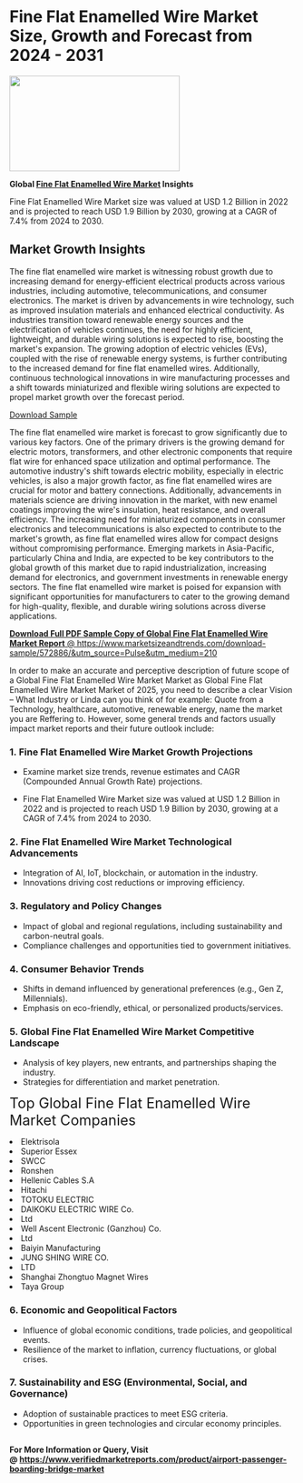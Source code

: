 <H1>Fine Flat Enamelled Wire Market Size, Growth and Forecast from 2024 - 2031</H1><img class="aligncenter size-medium wp-image-584254" src="https://thirdeyenews.in/wp-content/uploads/2024/09/Global-Market-Research-300x168.jpeg" alt="" width="300" height="168" /><p><strong>Global&nbsp;<a href="https://www.marketsizeandtrends.com/download-sample/572886/&amp;utm_source=Pulse&amp;utm_medium=210">Fine Flat Enamelled Wire Market</a> Insights</strong></p><p>Fine Flat Enamelled Wire Market size was valued at USD 1.2 Billion in 2022 and is projected to reach USD 1.9 Billion by 2030, growing at a CAGR of 7.4% from 2024 to 2030.</p><p><h2>Market Growth Insights</h2> <p>The fine flat enamelled wire market is witnessing robust growth due to increasing demand for energy-efficient electrical products across various industries, including automotive, telecommunications, and consumer electronics. The market is driven by advancements in wire technology, such as improved insulation materials and enhanced electrical conductivity. As industries transition toward renewable energy sources and the electrification of vehicles continues, the need for highly efficient, lightweight, and durable wiring solutions is expected to rise, boosting the market's expansion. The growing adoption of electric vehicles (EVs), coupled with the rise of renewable energy systems, is further contributing to the increased demand for fine flat enamelled wires. Additionally, continuous technological innovations in wire manufacturing processes and a shift towards miniaturized and flexible wiring solutions are expected to propel market growth over the forecast period.</p> <p><a href="#">Download Sample</a></p> <p>The fine flat enamelled wire market is forecast to grow significantly due to various key factors. One of the primary drivers is the growing demand for electric motors, transformers, and other electronic components that require flat wire for enhanced space utilization and optimal performance. The automotive industry's shift towards electric mobility, especially in electric vehicles, is also a major growth factor, as fine flat enamelled wires are crucial for motor and battery connections. Additionally, advancements in materials science are driving innovation in the market, with new enamel coatings improving the wire's insulation, heat resistance, and overall efficiency. The increasing need for miniaturized components in consumer electronics and telecommunications is also expected to contribute to the market's growth, as fine flat enamelled wires allow for compact designs without compromising performance. Emerging markets in Asia-Pacific, particularly China and India, are expected to be key contributors to the global growth of this market due to rapid industrialization, increasing demand for electronics, and government investments in renewable energy sectors. The fine flat enamelled wire market is poised for expansion with significant opportunities for manufacturers to cater to the growing demand for high-quality, flexible, and durable wiring solutions across diverse applications.</p> <p><a href="#"></p><p><span class=""><strong>Download Full PDF Sample Copy of Global Fine Flat Enamelled Wire Market Report</strong> @ <a href="https://www.marketsizeandtrends.com/download-sample/572886/&amp;utm_source=Pulse&amp;utm_medium=210" target="_blank">https://www.marketsizeandtrends.com/download-sample/572886/&amp;utm_source=Pulse&amp;utm_medium=210</a></span></p><p>In order to make an accurate and perceptive description of future scope of a Global&nbsp;Fine Flat Enamelled Wire Market Market as Global&nbsp;Fine Flat Enamelled Wire Market Market of 2025, you need to describe a clear Vision &ndash; What Industry or Linda can you think of for example: Quote from a Technology, healthcare, automotive, renewable energy, name the market you are Reffering to. However, some general trends and factors usually impact market reports and their future outlook include:</p><h3>1.&nbsp;<strong>Fine Flat Enamelled Wire Market Growth Projections</strong></h3><ul><li>Examine market size trends, revenue estimates and CAGR (Compounded Annual Growth Rate) projections.</li><li><p>Fine Flat Enamelled Wire Market size was valued at USD 1.2 Billion in 2022 and is projected to reach USD 1.9 Billion by 2030, growing at a CAGR of 7.4% from 2024 to 2030.</p></li></ul><h3>2.&nbsp;<strong>Fine Flat Enamelled Wire Market Technological Advancements</strong></h3><ul><li>Integration of AI, IoT, blockchain, or automation in the industry.</li><li>Innovations driving cost reductions or improving efficiency.</li></ul><h3>3.&nbsp;<strong>Regulatory and Policy Changes</strong></h3><ul><li>Impact of global and regional regulations, including sustainability and carbon-neutral goals.</li><li>Compliance challenges and opportunities tied to government initiatives.</li></ul><h3>4.&nbsp;<strong>Consumer Behavior Trends</strong></h3><ul><li>Shifts in demand influenced by generational preferences (e.g., Gen Z, Millennials).</li><li>Emphasis on eco-friendly, ethical, or personalized products/services.</li></ul><h3>5.&nbsp;<strong>Global Fine Flat Enamelled Wire Market Competitive Landscape</strong></h3><ul><li>Analysis of key players, new entrants, and partnerships shaping the industry.</li><li>Strategies for differentiation and market penetration.</li></ul><p data-pm-slice="1 1 []"><span style="color: inherit; font-family: inherit; font-size: 25px;">Top Global Fine Flat Enamelled Wire Market Companies</span></p><div class="" data-test-id=""><p><li>Elektrisola</li><li> Superior Essex</li><li> SWCC</li><li> Ronshen</li><li> Hellenic Cables S.A</li><li> Hitachi</li><li> TOTOKU ELECTRIC</li><li> DAIKOKU ELECTRIC WIRE Co.</li><li>Ltd</li><li> Well Ascent Electronic (Ganzhou) Co.</li><li> Ltd</li><li> Baiyin Manufacturing</li><li> JUNG SHING WIRE CO.</li><li> LTD</li><li> Shanghai Zhongtuo Magnet Wires</li><li> Taya Group</li></p></div><h3>6.&nbsp;<strong>Economic and Geopolitical Factors</strong></h3><ul><li>Influence of global economic conditions, trade policies, and geopolitical events.</li><li>Resilience of the market to inflation, currency fluctuations, or global crises.</li></ul><h3>7.&nbsp;<strong>Sustainability and ESG (Environmental, Social, and Governance)</strong></h3><ul><li>Adoption of sustainable practices to meet ESG criteria.</li><li>Opportunities in green technologies and circular economy principles.</li></ul><h2><strong style="font-size: 14px;">For More Information or Query, Visit @&nbsp;</strong><a style="background-color: #ffffff; font-size: 14px;" href="https://www.marketsizeandtrends.com/report/fine-flat-enamelled-wire-market/" target="_blank">https://www.verifiedmarketreports.com/product/airport-passenger-boarding-bridge-market</a></h2>
